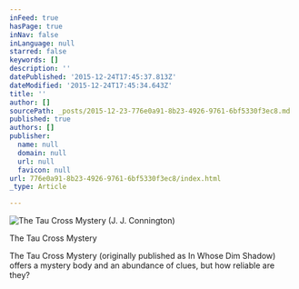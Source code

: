 ```yaml
---
inFeed: true
hasPage: true
inNav: false
inLanguage: null
starred: false
keywords: []
description: ''
datePublished: '2015-12-24T17:45:37.813Z'
dateModified: '2015-12-24T17:45:34.643Z'
title: ''
author: []
sourcePath: _posts/2015-12-23-776e0a91-8b23-4926-9761-6bf5330f3ec8.md
published: true
authors: []
publisher:
  name: null
  domain: null
  url: null
  favicon: null
url: 776e0a91-8b23-4926-9761-6bf5330f3ec8/index.html
_type: Article

---
```

![The Tau Cross Mystery (J. J. Connington)](https://s3-us-west-2.amazonaws.com/the-grid-img/p/d9fe6f5c55e1087ae43a6b517e9af3b1db6635ff.jpg)

The Tau Cross Mystery

The Tau Cross Mystery (originally published as In Whose Dim Shadow) offers a mystery body and an abundance of clues, but how reliable are they?